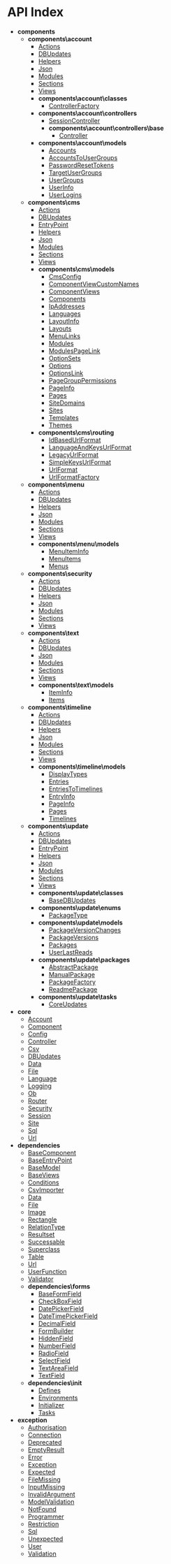 # API Index

* **components**
    * **components\account**
        * [Actions](components/account/Actions.md)
        * [DBUpdates](components/account/DBUpdates.md)
        * [Helpers](components/account/Helpers.md)
        * [Json](components/account/Json.md)
        * [Modules](components/account/Modules.md)
        * [Sections](components/account/Sections.md)
        * [Views](components/account/Views.md)
        * **components\account\classes**
            * [ControllerFactory](components/account/classes/ControllerFactory.md)
        * **components\account\controllers**
            * [SessionController](components/account/controllers/SessionController.md)
            * **components\account\controllers\base**
                * [Controller](components/account/controllers/base/Controller.md)
        * **components\account\models**
            * [Accounts](components/account/models/Accounts.md)
            * [AccountsToUserGroups](components/account/models/AccountsToUserGroups.md)
            * [PasswordResetTokens](components/account/models/PasswordResetTokens.md)
            * [TargetUserGroups](components/account/models/TargetUserGroups.md)
            * [UserGroups](components/account/models/UserGroups.md)
            * [UserInfo](components/account/models/UserInfo.md)
            * [UserLogins](components/account/models/UserLogins.md)
    * **components\cms**
        * [Actions](components/cms/Actions.md)
        * [DBUpdates](components/cms/DBUpdates.md)
        * [EntryPoint](components/cms/EntryPoint.md)
        * [Helpers](components/cms/Helpers.md)
        * [Json](components/cms/Json.md)
        * [Modules](components/cms/Modules.md)
        * [Sections](components/cms/Sections.md)
        * [Views](components/cms/Views.md)
        * **components\cms\models**
            * [CmsConfig](components/cms/models/CmsConfig.md)
            * [ComponentViewCustomNames](components/cms/models/ComponentViewCustomNames.md)
            * [ComponentViews](components/cms/models/ComponentViews.md)
            * [Components](components/cms/models/Components.md)
            * [IpAddresses](components/cms/models/IpAddresses.md)
            * [Languages](components/cms/models/Languages.md)
            * [LayoutInfo](components/cms/models/LayoutInfo.md)
            * [Layouts](components/cms/models/Layouts.md)
            * [MenuLinks](components/cms/models/MenuLinks.md)
            * [Modules](components/cms/models/Modules.md)
            * [ModulesPageLink](components/cms/models/ModulesPageLink.md)
            * [OptionSets](components/cms/models/OptionSets.md)
            * [Options](components/cms/models/Options.md)
            * [OptionsLink](components/cms/models/OptionsLink.md)
            * [PageGroupPermissions](components/cms/models/PageGroupPermissions.md)
            * [PageInfo](components/cms/models/PageInfo.md)
            * [Pages](components/cms/models/Pages.md)
            * [SiteDomains](components/cms/models/SiteDomains.md)
            * [Sites](components/cms/models/Sites.md)
            * [Templates](components/cms/models/Templates.md)
            * [Themes](components/cms/models/Themes.md)
        * **components\cms\routing**
            * [IdBasedUrlFormat](components/cms/routing/IdBasedUrlFormat.md)
            * [LanguageAndKeysUrlFormat](components/cms/routing/LanguageAndKeysUrlFormat.md)
            * [LegacyUrlFormat](components/cms/routing/LegacyUrlFormat.md)
            * [SimpleKeysUrlFormat](components/cms/routing/SimpleKeysUrlFormat.md)
            * [UrlFormat](components/cms/routing/UrlFormat.md)
            * [UrlFormatFactory](components/cms/routing/UrlFormatFactory.md)
    * **components\menu**
        * [Actions](components/menu/Actions.md)
        * [DBUpdates](components/menu/DBUpdates.md)
        * [Helpers](components/menu/Helpers.md)
        * [Json](components/menu/Json.md)
        * [Modules](components/menu/Modules.md)
        * [Sections](components/menu/Sections.md)
        * [Views](components/menu/Views.md)
        * **components\menu\models**
            * [MenuItemInfo](components/menu/models/MenuItemInfo.md)
            * [MenuItems](components/menu/models/MenuItems.md)
            * [Menus](components/menu/models/Menus.md)
    * **components\security**
        * [Actions](components/security/Actions.md)
        * [DBUpdates](components/security/DBUpdates.md)
        * [Helpers](components/security/Helpers.md)
        * [Json](components/security/Json.md)
        * [Modules](components/security/Modules.md)
        * [Sections](components/security/Sections.md)
        * [Views](components/security/Views.md)
    * **components\text**
        * [Actions](components/text/Actions.md)
        * [DBUpdates](components/text/DBUpdates.md)
        * [Json](components/text/Json.md)
        * [Modules](components/text/Modules.md)
        * [Sections](components/text/Sections.md)
        * [Views](components/text/Views.md)
        * **components\text\models**
            * [ItemInfo](components/text/models/ItemInfo.md)
            * [Items](components/text/models/Items.md)
    * **components\timeline**
        * [Actions](components/timeline/Actions.md)
        * [DBUpdates](components/timeline/DBUpdates.md)
        * [Helpers](components/timeline/Helpers.md)
        * [Json](components/timeline/Json.md)
        * [Modules](components/timeline/Modules.md)
        * [Sections](components/timeline/Sections.md)
        * [Views](components/timeline/Views.md)
        * **components\timeline\models**
            * [DisplayTypes](components/timeline/models/DisplayTypes.md)
            * [Entries](components/timeline/models/Entries.md)
            * [EntriesToTimelines](components/timeline/models/EntriesToTimelines.md)
            * [EntryInfo](components/timeline/models/EntryInfo.md)
            * [PageInfo](components/timeline/models/PageInfo.md)
            * [Pages](components/timeline/models/Pages.md)
            * [Timelines](components/timeline/models/Timelines.md)
    * **components\update**
        * [Actions](components/update/Actions.md)
        * [DBUpdates](components/update/DBUpdates.md)
        * [EntryPoint](components/update/EntryPoint.md)
        * [Helpers](components/update/Helpers.md)
        * [Json](components/update/Json.md)
        * [Modules](components/update/Modules.md)
        * [Sections](components/update/Sections.md)
        * [Views](components/update/Views.md)
        * **components\update\classes**
            * [BaseDBUpdates](components/update/classes/BaseDBUpdates.md)
        * **components\update\enums**
            * [PackageType](components/update/enums/PackageType.md)
        * **components\update\models**
            * [PackageVersionChanges](components/update/models/PackageVersionChanges.md)
            * [PackageVersions](components/update/models/PackageVersions.md)
            * [Packages](components/update/models/Packages.md)
            * [UserLastReads](components/update/models/UserLastReads.md)
        * **components\update\packages**
            * [AbstractPackage](components/update/packages/AbstractPackage.md)
            * [ManualPackage](components/update/packages/ManualPackage.md)
            * [PackageFactory](components/update/packages/PackageFactory.md)
            * [ReadmePackage](components/update/packages/ReadmePackage.md)
        * **components\update\tasks**
            * [CoreUpdates](components/update/tasks/CoreUpdates.md)
* **core**
    * [Account](core/Account.md)
    * [Component](core/Component.md)
    * [Config](core/Config.md)
    * [Controller](core/Controller.md)
    * [Csv](core/Csv.md)
    * [DBUpdates](core/DBUpdates.md)
    * [Data](core/Data.md)
    * [File](core/File.md)
    * [Language](core/Language.md)
    * [Logging](core/Logging.md)
    * [Ob](core/Ob.md)
    * [Router](core/Router.md)
    * [Security](core/Security.md)
    * [Session](core/Session.md)
    * [Site](core/Site.md)
    * [Sql](core/Sql.md)
    * [Url](core/Url.md)
* **dependencies**
    * [BaseComponent](dependencies/BaseComponent.md)
    * [BaseEntryPoint](dependencies/BaseEntryPoint.md)
    * [BaseModel](dependencies/BaseModel.md)
    * [BaseViews](dependencies/BaseViews.md)
    * [Conditions](dependencies/Conditions.md)
    * [CsvImporter](dependencies/CsvImporter.md)
    * [Data](dependencies/Data.md)
    * [File](dependencies/File.md)
    * [Image](dependencies/Image.md)
    * [Rectangle](dependencies/Rectangle.md)
    * [RelationType](dependencies/RelationType.md)
    * [Resultset](dependencies/Resultset.md)
    * [Successable](dependencies/Successable.md)
    * [Superclass](dependencies/Superclass.md)
    * [Table](dependencies/Table.md)
    * [Url](dependencies/Url.md)
    * [UserFunction](dependencies/UserFunction.md)
    * [Validator](dependencies/Validator.md)
    * **dependencies\forms**
        * [BaseFormField](dependencies/forms/BaseFormField.md)
        * [CheckBoxField](dependencies/forms/CheckBoxField.md)
        * [DatePickerField](dependencies/forms/DatePickerField.md)
        * [DateTimePickerField](dependencies/forms/DateTimePickerField.md)
        * [DecimalField](dependencies/forms/DecimalField.md)
        * [FormBuilder](dependencies/forms/FormBuilder.md)
        * [HiddenField](dependencies/forms/HiddenField.md)
        * [NumberField](dependencies/forms/NumberField.md)
        * [RadioField](dependencies/forms/RadioField.md)
        * [SelectField](dependencies/forms/SelectField.md)
        * [TextAreaField](dependencies/forms/TextAreaField.md)
        * [TextField](dependencies/forms/TextField.md)
    * **dependencies\init**
        * [Defines](dependencies/init/Defines.md)
        * [Environments](dependencies/init/Environments.md)
        * [Initializer](dependencies/init/Initializer.md)
        * [Tasks](dependencies/init/Tasks.md)
* **exception**
    * [Authorisation](exception/Authorisation.md)
    * [Connection](exception/Connection.md)
    * [Deprecated](exception/Deprecated.md)
    * [EmptyResult](exception/EmptyResult.md)
    * [Error](exception/Error.md)
    * [Exception](exception/Exception.md)
    * [Expected](exception/Expected.md)
    * [FileMissing](exception/FileMissing.md)
    * [InputMissing](exception/InputMissing.md)
    * [InvalidArgument](exception/InvalidArgument.md)
    * [ModelValidation](exception/ModelValidation.md)
    * [NotFound](exception/NotFound.md)
    * [Programmer](exception/Programmer.md)
    * [Restriction](exception/Restriction.md)
    * [Sql](exception/Sql.md)
    * [Unexpected](exception/Unexpected.md)
    * [User](exception/User.md)
    * [Validation](exception/Validation.md)

